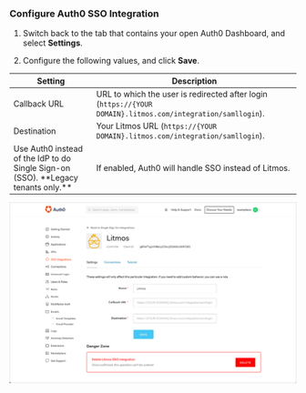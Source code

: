 ### Configure Auth0 SSO Integration

1. Switch back to the tab that contains your open Auth0 Dashboard, and select **Settings**.

2. Configure the following values, and click **Save**.

<table class="table">
    <thead>
        <tr>
            <th><strong>Setting</strong></th>
            <th><strong>Description</strong></th>
        </tr>
    </thead>
    <tbody>
        <tr>
            <td>Callback URL</td>
            <td>URL to which the user is redirected after login (<code>https://{YOUR DOMAIN}.litmos.com/integration/samllogin</code>).</td>
        </tr>
        <tr>
            <td>Destination</td>
            <td>Your Litmos URL (<code>https://{YOUR DOMAIN}.litmos.com/integration/samllogin</code>).</td>
        </tr>
        <tr>
            <td>Use Auth0 instead of the IdP to do Single Sign-on (SSO). **Legacy tenants only.**</td>
            <td>If enabled, Auth0 will handle SSO instead of Litmos.</td>
        </tr>
    </tbody>
</table>

![Configure SSO Integration](/media/articles/dashboard/sso-integrations/settings-litmos.png)
